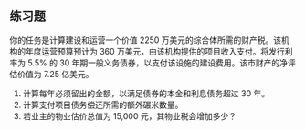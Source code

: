 ## 练习题

你的任务是计算建设和运营一个价值 2250 万美元的综合体所需的财产税。该机构的年度运营预算预计为 360 万美元，由该机构提供的项目收入支付。将发行利率为 5.5% 的 30 年期一般义务债券，以支付该设施的建设费用。该市财产的净评估价值为 7.25 亿美元。

1. 计算每年必须留出的金额，以满足债券的本金和利息债务超过 30 年。
2. 计算支付项目债务偿还所需的额外碾米数量。
3. 若业主的物业估价总值为 15,000 元，其物业税会增加多少？